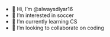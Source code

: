 - 👋 Hi, I’m @alwaysdlyar16
- 👀 I’m interested in soccer
- 🌱 I’m currently learning CS
- 💞️ I’m looking to collaborate on coding
<!---
alwaysdlyar16/alwaysdlyar16 is a ✨ special ✨ repository because its `README.md` (this file) appears on your GitHub profile.
You can click the Preview link to take a look at your changes.
--->
